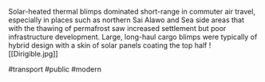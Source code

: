 Solar-heated thermal blimps dominated short-range in commuter air travel, especially in places such as northern Sai Alawo and Sea side areas that with the thawing of permafrost saw increased settlement but poor infrastructure development. Large, long-haul cargo blimps were typically of hybrid design with a skin of solar panels coating the top half
![[Dirigible.jpg]]

#transport #public #modern